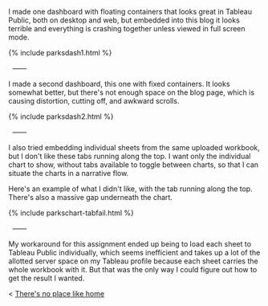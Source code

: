 
I made one dashboard with floating containers that looks great in Tableau Public, both on desktop and web, but embedded into this blog it looks terrible and everything is crashing together unless viewed in full screen mode. 

{% include parksdash1.html %}

&nbsp;
——
&nbsp;

I made a second dashboard, this one with fixed containers. It looks somewhat better, but there's not enough space on the blog page, which is causing distortion, cutting off, and awkward scrolls. 

{% include parksdash2.html %}

&nbsp;
——
&nbsp;

I also tried embedding individual sheets from the same uploaded workbook, but I don't like these tabs running along the top. I want only the individual chart to show, without tabs available to toggle between charts, so that I can situate the charts in a narrative flow. 

Here's an example of what I didn't like, with the tab running along the top. There's also a massive gap underneath the chart.

{% include parkschart-tabfail.html %}

&nbsp;
——
&nbsp;

My workaround for this assignment ended up being to load each sheet to Tableau Public individually, which seems inefficient and takes up a lot of the allotted server space on my Tableau profile because each sheet carries the whole workbook with it. But that was the only way I could figure out how to get the result I wanted. 


< [There's no place like home](./index.md)
